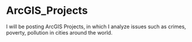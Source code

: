 # ArcGIS_Projects
I will be posting ArcGIS Projects, in which I analyze issues such as crimes, poverty, pollution in cities around the world. 
